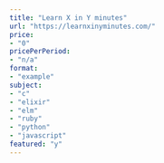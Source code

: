```yaml
---
title: "Learn X in Y minutes"
url: "https://learnxinyminutes.com/"
price: 
- "0"
pricePerPeriod: 
- "n/a"
format: 
- "example"
subject: 
- "c"
- "elixir"
- "elm"
- "ruby"
- "python"
- "javascript"
featured: "y"
---
```

